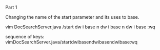 Part 1

Changing the name of the start parameter and its uses to base.

vim DocSearchServer.java <ENTER>
/start <ENTER>
dw
i base
<ESC>
n <ENTER>
dw
i base
<ESC>
n <ENTER>
dw
i base
<ESC>
:wq <ENTER>
  
  
  
sequence of keys:
vimDocSearchServer.java<ENTER>/start<ENTER>dwibase<ESC>n<ENTER>dwibase<ESC>n<ENTER>dwibase<ESC>:wq<ENTER>
